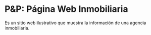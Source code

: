 
# P&P: Página Web Inmobiliaria 
Es un sitio web ilustrativo que muestra la información de una agencia inmobiliaria. 
